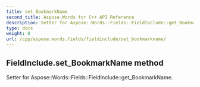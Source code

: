 ```yaml
---
title: set_BookmarkName
second_title: Aspose.Words for C++ API Reference
description: Setter for Aspose::Words::Fields::FieldInclude::get_BookmarkName. 
type: docs
weight: 0
url: /cpp/aspose.words.fields/fieldinclude/set_bookmarkname/
---
```

## FieldInclude.set_BookmarkName method


Setter for Aspose::Words::Fields::FieldInclude::get_BookmarkName. 

